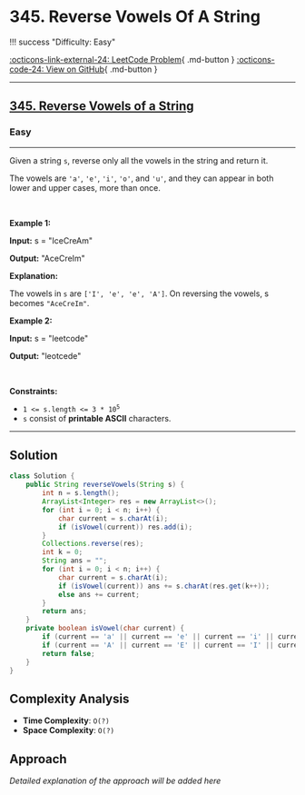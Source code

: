 # 345. Reverse Vowels Of A String

!!! success "Difficulty: Easy"

[:octicons-link-external-24: LeetCode Problem](https://leetcode.com/problems/reverse-vowels-of-a-string/){ .md-button }
[:octicons-code-24: View on GitHub](https://github.com/RAJ8664/Leetcode/tree/master/0345-reverse-vowels-of-a-string){ .md-button }

---

<h2><a href="https://leetcode.com/problems/reverse-vowels-of-a-string">345. Reverse Vowels of a String</a></h2><h3>Easy</h3><hr><p>Given a string <code>s</code>, reverse only all the vowels in the string and return it.</p>

<p>The vowels are <code>&#39;a&#39;</code>, <code>&#39;e&#39;</code>, <code>&#39;i&#39;</code>, <code>&#39;o&#39;</code>, and <code>&#39;u&#39;</code>, and they can appear in both lower and upper cases, more than once.</p>

<p>&nbsp;</p>
<p><strong class="example">Example 1:</strong></p>

<div class="example-block">
<p><strong>Input:</strong> <span class="example-io">s = &quot;IceCreAm&quot;</span></p>

<p><strong>Output:</strong> <span class="example-io">&quot;AceCreIm&quot;</span></p>

<p><strong>Explanation:</strong></p>

<p>The vowels in <code>s</code> are <code>[&#39;I&#39;, &#39;e&#39;, &#39;e&#39;, &#39;A&#39;]</code>. On reversing the vowels, s becomes <code>&quot;AceCreIm&quot;</code>.</p>
</div>

<p><strong class="example">Example 2:</strong></p>

<div class="example-block">
<p><strong>Input:</strong> <span class="example-io">s = &quot;leetcode&quot;</span></p>

<p><strong>Output:</strong> <span class="example-io">&quot;leotcede&quot;</span></p>
</div>

<p>&nbsp;</p>
<p><strong>Constraints:</strong></p>

<ul>
	<li><code>1 &lt;= s.length &lt;= 3 * 10<sup>5</sup></code></li>
	<li><code>s</code> consist of <strong>printable ASCII</strong> characters.</li>
</ul>


---

## Solution

```java
class Solution {
    public String reverseVowels(String s) {
        int n = s.length();
        ArrayList<Integer> res = new ArrayList<>();
        for (int i = 0; i < n; i++) {
            char current = s.charAt(i);
            if (isVowel(current)) res.add(i);
        }
        Collections.reverse(res);
        int k = 0;
        String ans = "";
        for (int i = 0; i < n; i++) {
            char current = s.charAt(i);
            if (isVowel(current)) ans += s.charAt(res.get(k++));
            else ans += current;
        }
        return ans;
    }
    private boolean isVowel(char current) {
        if (current == 'a' || current == 'e' || current == 'i' || current == 'o' || current == 'u') return true;
        if (current == 'A' || current == 'E' || current == 'I' || current == 'O' || current == 'U') return true;
        return false;
    }
}

```

## Complexity Analysis

- **Time Complexity**: `O(?)`
- **Space Complexity**: `O(?)`

## Approach

*Detailed explanation of the approach will be added here*

